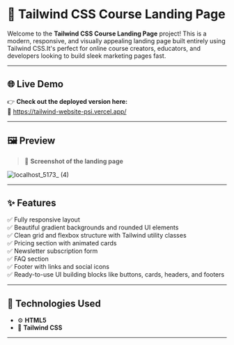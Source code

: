 # 🚀 Tailwind CSS Course Landing Page

Welcome to the **Tailwind CSS Course Landing Page** project! This is a modern, responsive, and visually appealing landing page built entirely using Tailwind CSS.It's perfect for online course creators, educators, and developers looking to build sleek marketing pages fast.

---

## 🌐 Live Demo

👉 **Check out the deployed version here:**  
🔗 https://tailwind-website-psi.vercel.app/

---

## 🖼️ Preview

> 📸 **Screenshot of the landing page**

![localhost_5173_ (4)](https://github.com/user-attachments/assets/e130e4f0-7788-4a78-bfc0-dede90a3aeeb)


---

## ✨ Features

✅ Fully responsive layout  
✅ Beautiful gradient backgrounds and rounded UI elements  
✅ Clean grid and flexbox structure with Tailwind utility classes  
✅ Pricing section with animated cards  
✅ Newsletter subscription form  
✅ FAQ section  
✅ Footer with links and social icons  
✅ Ready-to-use UI building blocks like buttons, cards, headers, and footers

---

## 🔧 Technologies Used

- ⚙️ **HTML5**
- 🎨 **Tailwind CSS**

---

